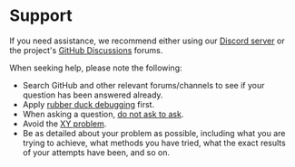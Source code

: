# Support

If you need assistance, we recommend either using our
[Discord server](https://discord.gg/wtzCfaX2Nj) or the project's
[GitHub Discussions](https://docs.github.com/en/discussions) forums.

When seeking help, please note the following:

* Search GitHub and other relevant forums/channels to see if your question has
  been answered already.
* Apply [rubber duck debugging](https://rubberduckdebugging.com) first.
* When asking a question, [do not ask to ask](https://dontasktoask.com).
* Avoid the [XY problem](https://xyproblem.info).
* Be as detailed about your problem as possible, including what you are trying
  to achieve, what methods you have tried, what the exact results of your
  attempts have been, and so on.
